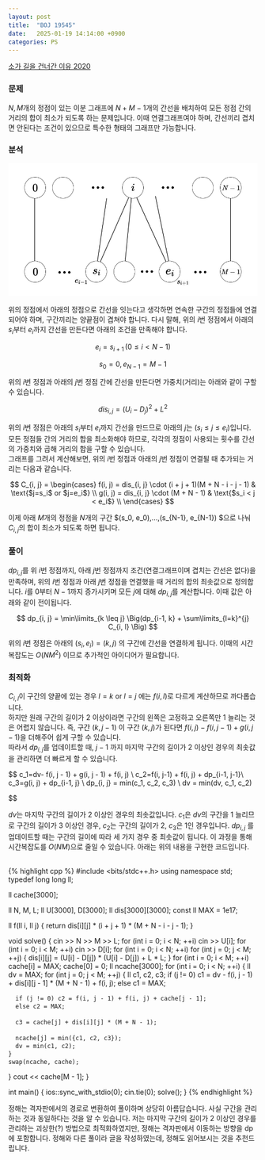 ```yaml
---
layout: post
title:  "BOJ 19545"
date:   2025-01-19 14:14:00 +0900
categories: PS
---
```


[소가 길을 건너간 이유 2020]

### 문제
$N, M$개의 정점이 있는 이분 그래프에 $N+M-1$개의 간선을 배치하여 모든 정점 간의 거리의 합이 최소가 되도록 하는 문제입니다. 이때 연결그래프여야 하며, 간선끼리 겹치면 안된다는 조건이 있으므로 특수한 형태의 그래프만 가능합니다.  

### 분석

![graph](https://raw.githubusercontent.com/daniel-604/daniel-604.github.io/refs/heads/main/docs/assets/images/BOJ_19545.png)

위의 정점에서 아래의 정점으로 간선을 잇는다고 생각하면 연속한 구간의 정점들에 연결되어야 하며, 구간끼리는 양끝점이 겹쳐야 합니다. 다시 말해, 위의 $i$번 정점에서 아래의 $s_i$부터 $e_i$까지 간선을 만든다면 아래의 조건을 만족해야 합니다.

$$ e_i=s_{i+1} \, (0 \leq i < N-1) $$

$$ s_0 = 0, \, e_{N-1} = M-1 $$

위의 $i$번 정점과 아래의 $j$번 정점 간에 간선을 만든다면 가중치(거리)는 아래와 같이 구할 수 있습니다.

$$ dis_{i, j}=(U_i - D_j)^2 + L^2 $$

위의 $i$번 정점은 아래의 $s_i$부터 $e_i$까지 간선을 만드므로 아래의 $j$는 $(s_i \leq j \leq e_i)$입니다. 모든 정점들 간의 거리의 합을 최소화해야 하므로, 각각의 정점이 사용되는 횟수를 간선의 가중치와 곱해 거리의 합을 구할 수 있습니다.  
그래프를 그려서 계산해보면, 위의 $i$번 정점과 아래의 $j$번 정점이 연결될 때 추가되는 거리는 다음과 같습니다.

$$ C_{i, j} = \begin{cases}
    f(i, j) = dis_{i, j} \cdot (i + j + 1)(M + N - i - j - 1) & \text{$j=s_i$ or $j=e_i$} \\
    g(i, j) = dis_{i, j} \cdot (M + N - 1) & \text{$s_i < j < e_i$} \\
  \end{cases}
$$

이제 아래 $M$개의 정점을 $N$개의 구간 $(s_0, e_0),...,(s_{N-1}, e_{N-1}) $으로 나눠 $C_{i, j}$의 합이 최소가 되도록 하면 됩니다.  

### 풀이
$dp_{i, j}$를 위 $i$번 정점까지, 아래 $j$번 정점까지 조건(연결그래프이며 겹치는 간선은 없다)을 만족하며, 위의 $i$번 정점과 아래 $j$번 정점을 연결했을 때 거리의 합의 최솟값으로 정의합니다. $i$를 $0$부터 $N-1$까지 증가시키며 모든 $j$에 대해 $dp_{i, j}$를 계산합니다. 이때 값은 아래와 같이 전이됩니다.

$$ dp_{i, j} = \min\limits_{k \leq j} \Big(dp_{i-1, k} + \sum\limits_{l=k}^{j} C_{i, l} \Big) $$

위의 $i$번 정점은 아래의 $(s_i, e_i)=(k, j)$ 의 구간에 간선을 연결하게 됩니다. 이때의 시간 복잡도는 $O(N M^2)$ 이므로 추가적인 아이디어가 필요합니다.  

### 최적화
$C_{i, l}$이 구간의 양끝에 있는 경우 $\text{$l=k$ or $l=j$}$ 에는 $f(i, l)$로 다르게 계산하므로 까다롭습니다.  
하지만 원래 구간의 길이가 $2$ 이상이라면 구간의 왼쪽은 고정하고 오른쪽만 $1$ 늘리는 것은 어렵지 않습니다. 즉, 구간 $(k, j-1)$ 이 구간 $(k, j)$가 된다면 $f(i, j) - f(i, j - 1) + g(i, j - 1)$을 더해주어 쉽게 구할 수 있습니다.  
따라서 $dp_{i, j}$를 업데이트할 때, $j-1$ 까지  마지막 구간의 길이가 $2$ 이상인 경우의 최솟값을 관리하면 더 빠르게 할 수 있습니다. 

$$
	c_1=dv- f(i, j - 1) + g(i, j - 1) + f(i, j) \\
	c_2=f(i, j-1) + f(i, j) + dp_{i-1, j-1}\\
	c_3=g(i, j) + dp_{i-1, j} \\
	dp_{i, j} = min(c_1, c_2, c_3) \\
	dv = min(dv, c_1, c_2)

$$

$dv$는 마지막 구간의 길이가 $2$ 이상인 경우의 최솟값입니다. $c_1$은 $dv$의 구간을 $1$ 늘리므로 구간의 길이가 $3$ 이상인 경우, $c_2$는 구간의 길이가 $2$, $c_3$은 $1$인 경우입니다. $dp_{i, j}$ 를 업데이트할 때는 구간의 길이에 따라 세 가지 경우 중 최솟값이 됩니다. 이 과정을 통해 시간복잡도를 $O(NM)$으로 줄일 수 있습니다. 아래는 위의 내용을 구현한 코드입니다.   
<br>

{% highlight cpp %}
#include <bits/stdc++.h>
using namespace std;
typedef long long ll;

ll cache[3000];

ll N, M, L;
ll U[3000], D[3000];
ll dis[3000][3000];
const ll MAX = 1e17;

ll f(ll i, ll j) { return dis[i][j] * (i + j + 1) * (M + N - i - j - 1); }

void solve() {
  cin >> N >> M >> L;
  for (int i = 0; i < N; ++i) cin >> U[i];
  for (int i = 0; i < M; ++i) cin >> D[i];
  for (int i = 0; i < N; ++i) for (int j = 0; j < M; ++j) {
    dis[i][j] = (U[i] - D[j]) * (U[i] - D[j]) + L * L;
  }
  for (int i = 0; i < M; ++i) cache[i] = MAX;
  cache[0] = 0;
  ll ncache[3000];
  for (int i = 0; i < N; ++i) {
    ll dv = MAX;
    for (int j = 0; j < M; ++j) {
      ll c1, c2, c3;
      if (j != 0) c1 = dv - f(i, j - 1) + dis[i][j - 1] * (M + N - 1) + f(i, j);
      else c1 = MAX;
			
      if (j != 0) c2 = f(i, j - 1) + f(i, j) + cache[j - 1];
      else c2 = MAX;
			
      c3 = cache[j] + dis[i][j] * (M + N - 1);

      ncache[j] = min({c1, c2, c3});
      dv = min(c1, c2);
    }
    swap(ncache, cache);
  }
  cout << cache[M - 1];
}

int main() {
  ios::sync_with_stdio(0); cin.tie(0);
  solve();
}
{% endhighlight %}

정해는 격자판에서의 경로로 변환하여 풀이하며 상당히 아름답습니다. 사실 구간을 관리하는 것과 동일하다는 것을 알 수 있습니다. 저는 마지막 구간의 길이가 $2$ 이상인 경우를 관리하는 괴상한(?) 방법으로 최적화하였지만, 정해는 격자판에서 이동하는 방향을 dp에 포함합니다. 정해와 다른 풀이라 글을 작성하였는데, 정해도 읽어보시는 것을 추천드립니다.


[소가 길을 건너간 이유 2020]: https://www.acmicpc.net/problem/19545